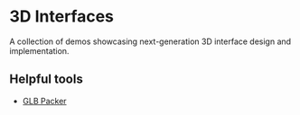 # 3D Interfaces

A collection of demos showcasing next-generation 3D interface design and
implementation.

## Helpful tools

* [GLB Packer](https://glb-packer.glitch.me/)
